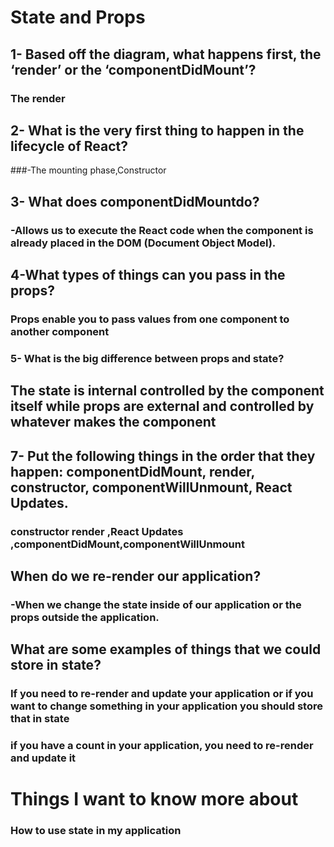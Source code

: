 # State and Props
## 1- Based off the diagram, what happens first, the ‘render’ or the ‘componentDidMount’?
### The render

## 2- What is the very first thing to happen in the lifecycle of React?
###-The mounting phase,Constructor

## 3- What does componentDidMountdo?

### -Allows us to execute the React code when the component is already placed in the DOM (Document Object Model).


## 4-What types of things can you pass in the props?
### Props enable you to pass values from one component to another component

### 5- What is the big difference between props and state?
## The state is internal controlled by the component itself while props are external and controlled by whatever makes the component
## 7-  Put the following things in the order that they happen: componentDidMount, render, constructor, componentWillUnmount, React Updates.
### constructor render ,React Updates ,componentDidMount,componentWillUnmount

## When do we re-render our application?
### -When we change the state inside of our application or the props outside the application.

## What are some examples of things that we could store in state?
### If you need to re-render and update your application or if you want to change something in your application you should store that in state
### if you have a count in your application, you need to re-render and update it
# Things I want to know more about
### How to use state in my application



